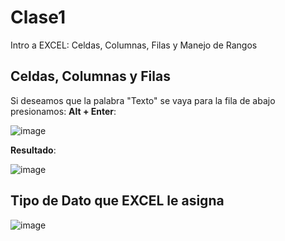 # Clase1
Intro a EXCEL: Celdas, Columnas, Filas y Manejo de Rangos

## Celdas, Columnas y Filas
Si deseamos que la palabra "Texto" se vaya para la fila de abajo presionamos: **Alt + Enter**:

![image](https://github.com/SergioABS-EXCEL/Clase1/assets/154264004/7192cfab-6439-469f-b561-8498d8dd6ecb)

**Resultado**:

![image](https://github.com/SergioABS-EXCEL/Clase1/assets/154264004/d562cb65-9500-4b5d-a6af-82c2878846b1)

## Tipo de Dato que EXCEL le asigna

![image](https://github.com/SergioABS-EXCEL/Clase1/assets/154264004/2141efb3-84cf-4797-bbd3-8ee784a886e3)
